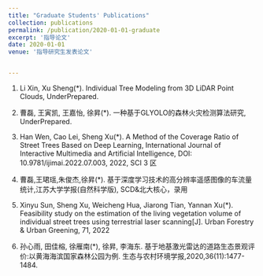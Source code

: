 ```yaml
---
title: "Graduate Students' Publications"
collection: publications
permalink: /publication/2020-01-01-graduate
excerpt: '指导论文'
date: 2020-01-01
venue: '指导研究生发表论文'


---
```


1. Li Xin, Xu Sheng(*). Individual Tree Modeling from 3D LiDAR Point Clouds, UnderPrepared.

1. 曹磊, 王寅凯, 王嘉怡, 徐昇(*).  一种基于GLYOLO的森林火灾检测算法研究, UnderPrepared.

1. Han Wen, Cao Lei, Sheng Xu(*). A Method of the Coverage Ratio of Street Trees Based on Deep Learning, International Journal of Interactive Multimedia and Artificial Intelligence, DOI: 10.9781/ijimai.2022.07.003, 2022, SCI 3 区

1. 曹磊,王珺瑶,朱俊杰,徐昇(*). 基于深度学习技术的高分辨率遥感图像的车流量统计,江苏大学学报(自然科学版), SCD&北大核心，录用

1. Xinyu Sun, Sheng Xu, Weicheng Hua, Jiarong Tian, Yannan Xu(*). Feasibility study on the estimation of the living vegetation volume of individual street trees using terrestrial laser scanning[J]. Urban Forestry & Urban Greening, 71, 2022

1. 孙心雨, 田佳榕, 徐雁南(*), 徐昇, 李海东. 基于地基激光雷达的道路生态景观评价:以黄海海滨国家森林公园为例. 生态与农村环境学报,2020,36(11):1477-1484.




